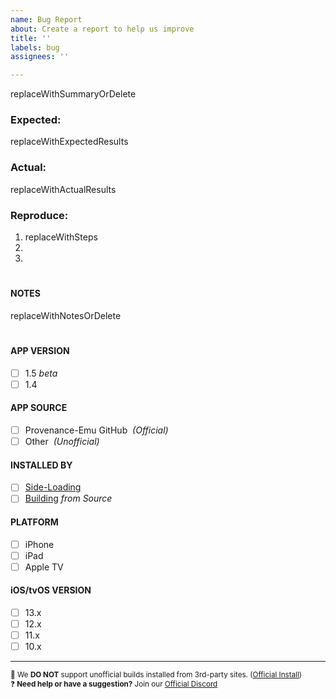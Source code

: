 ```yaml
---
name: Bug Report
about: Create a report to help us improve
title: ''
labels: bug
assignees: ''

---
```


<!--- DISCLAIMERS ---------------------------------------------------------------

🛑 STOP! Before posting, make sure you…
✅ …have checked issues for existing bug reports.
✅ …are using the latest development build (may have already been fixed).
✅ …have discussed the issue on our Discord:     https://discord.gg/4TK7PU5

🚫 We DO NOT support unofficial 3rd-party installations (buildstore, iemulators, tweakbox, etc…). 
☠️ Delete and use official install:  https://git.io/vxABg

⚠️ BUG REPORTS ONLY! If you need help, use Discord. If suggesting a feature, use the request form. 
🚦 If you have read the above, please continue…
❌ Reports that do not use the template below will be closed and locked immediately.

----- BUG REPORT: Be clear, concise and thorough, beginning with a summary. --->

replaceWithSummaryOrDelete


<!--- What did you expect to happen? --------------------------------------------> 
### Expected: 

replaceWithExpectedResults


<!--- What happened instead? ---------------------------------------------------> 
### Actual: 

replaceWithActualResults


<!--- What are steps we can follow to reproduce this issue? ---------------------->
 ### Reproduce:  

1. replaceWithSteps
2. 
3. 


# 
#### NOTES  

replaceWithNotesOrDelete




#
<!--- ☑️ REQUIRED: Check the detail boxes after posting! ------------------------>











































































#### APP VERSION
- [ ] 1.5 *beta*
- [ ] 1.4

#### APP SOURCE
- [ ] Provenance-Emu GitHub  *&nbsp;(Official)*
- [ ] Other  *&nbsp;(Unofficial)*

#### INSTALLED BY 
- [ ] [Side-Loading](https://git.io/vpYzf)
- [ ] [Building](https://git.io/vpYzv) *from Source*

#### PLATFORM
- [ ] iPhone
- [ ] iPad
- [ ] Apple TV

#### iOS/tvOS VERSION
- [ ] 13.x
- [ ] 12.x
- [ ] 11.x
- [ ] 10.x

-------------------------------------------
<sup> 🚫 We **DO NOT** support unofficial builds installed from 3rd-party sites. ([Official Install](https://git.io/vxABg)) </sup><br><sup> ❓ **Need help or have a suggestion?** Join our [Official Discord](https://discord.gg/4TK7PU5) </sup><br>
